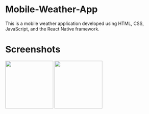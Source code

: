 # Mobile-Weather-App

This is a mobile weather application developed using HTML, CSS, JavaScript, and the React Native framework. 


# Screenshots

<img src=https://user-images.githubusercontent.com/61095045/136896525-ae0d8b2a-daf6-4325-b2a5-ab260497b261.png width=150>
<img src=https://user-images.githubusercontent.com/61095045/136896534-6240f2a7-e436-4494-a82a-c5aee708de2c.png width=150>
